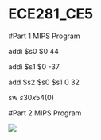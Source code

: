 ECE281_CE5
==========
#Part 1 MIPS Program

addi $s0 $0 44

addi $s1 $0 -37

add $s2 $s0 $s1 0 32

sw $s3 0x54($0)


#Part 2 MIPS Program

![](Part2Sim.PNG)


